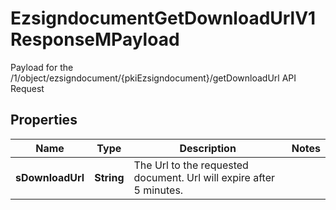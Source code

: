 

# EzsigndocumentGetDownloadUrlV1ResponseMPayload

Payload for the /1/object/ezsigndocument/{pkiEzsigndocument}/getDownloadUrl API Request
## Properties

Name | Type | Description | Notes
------------ | ------------- | ------------- | -------------
**sDownloadUrl** | **String** | The Url to the requested document.  Url will expire after 5 minutes. | 



